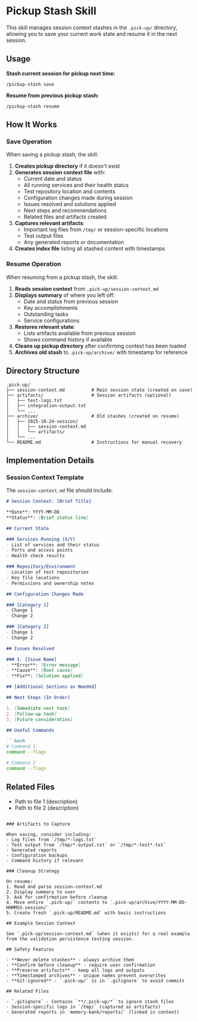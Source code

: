 # Pickup Stash Skill

This skill manages session context stashes in the `.pick-up/` directory, allowing you to save your current work state and resume it in the next session.

## Usage

**Stash current session for pickup next time:**
```
/pickup-stash save
```

**Resume from previous pickup stash:**
```
/pickup-stash resume
```

## How It Works

### Save Operation
When saving a pickup stash, the skill:

1. **Creates pickup directory** if it doesn't exist
2. **Generates session context file** with:
   - Current date and status
   - All running services and their health status
   - Test repository location and contents
   - Configuration changes made during session
   - Issues resolved and solutions applied
   - Next steps and recommendations
   - Related files and artifacts created
3. **Captures relevant artifacts**:
   - Important log files from `/tmp/` or session-specific locations
   - Test output files
   - Any generated reports or documentation
4. **Creates index file** listing all stashed content with timestamps

### Resume Operation
When resuming from a pickup stash, the skill:

1. **Reads session context** from `.pick-up/session-context.md`
2. **Displays summary** of where you left off:
   - Date and status from previous session
   - Key accomplishments
   - Outstanding tasks
   - Service configurations
3. **Restores relevant state**:
   - Lists artifacts available from previous session
   - Shows command history if available
4. **Cleans up pickup directory** after confirming context has been loaded
5. **Archives old stash** to `.pick-up/archive/` with timestamp for reference

## Directory Structure

```
.pick-up/
├── session-context.md          # Main session state (created on save)
├── artifacts/                  # Session artifacts (optional)
│   ├── test-logs.txt
│   ├── integration-output.txt
│   └── ...
├── archive/                    # Old stashes (created on resume)
│   ├── 2025-10-24-session/
│   │   ├── session-context.md
│   │   └── artifacts/
│   └── ...
└── README.md                   # Instructions for manual recovery
```

## Implementation Details

### Session Context Template

The `session-context.md` file should include:

```markdown
# Session Context: [Brief Title]

**Date**: YYYY-MM-DD
**Status**: [Brief status line]

## Current State

### Services Running (X/Y)
- List of services and their status
- Ports and access points
- Health check results

### Repository/Environment
- Location of test repositories
- Key file locations
- Permissions and ownership notes

## Configuration Changes Made

### [Category 1]
- Change 1
- Change 2

### [Category 2]
- Change 1
- Change 2

## Issues Resolved

### 1. [Issue Name]
- **Error**: [Error message]
- **Cause**: [Root cause]
- **Fix**: [Solution applied]

## [Additional Sections as Needed]

## Next Steps (In Order)

1. [Immediate next task]
2. [Follow-up task]
3. [Future consideration]

## Useful Commands

```bash
# Command 1
command --flags

# Command 2
command --flags
```

## Related Files

- Path to file 1 (description)
- Path to file 2 (description)
```

### Artifacts to Capture

When saving, consider including:
- Log files from `/tmp/*-logs.txt`
- Test output from `/tmp/*-output.txt` or `/tmp/*-test*.txt`
- Generated reports
- Configuration backups
- Command history if relevant

### Cleanup Strategy

On resume:
1. Read and parse session-context.md
2. Display summary to user
3. Ask for confirmation before cleanup
4. Move entire `.pick-up/` contents to `.pick-up/archive/YYYY-MM-DD-HHMMSS-session/`
5. Create fresh `.pick-up/README.md` with basic instructions

## Example Session Context

See `.pick-up/session-context.md` (when it exists) for a real example from the validation persistence testing session.

## Safety Features

- **Never delete stashes** - always archive them
- **Confirm before cleanup** - require user confirmation
- **Preserve artifacts** - keep all logs and outputs
- **Timestamped archives** - unique names prevent overwrites
- **Git-ignored** - `.pick-up/` is in `.gitignore` to avoid commits

## Related Files

- `.gitignore` - Contains `**/.pick-up/*` to ignore stash files
- Session-specific logs in `/tmp/` (captured as artifacts)
- Generated reports in `memory-bank/reports/` (linked in context)
